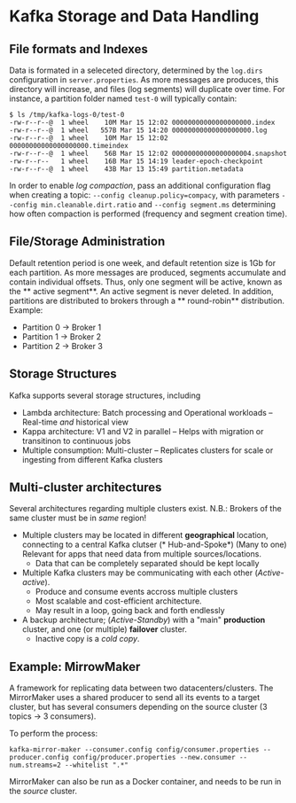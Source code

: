 # Kafka Storage and Data Handling

## File formats and Indexes

Data is formated in a seleceted directory, determined by the `log.dirs` configuration in `server.properties`. As more
messages are produces, this directory will increase, and files (log segments) will duplicate over time. For instance, a
partition folder named `test-0` will typically contain:

```console
$ ls /tmp/kafka-logs-0/test-0 
-rw-r--r--@  1 wheel    10M Mar 15 12:02 00000000000000000000.index
-rw-r--r--@  1 wheel   557B Mar 15 14:20 00000000000000000000.log
-rw-r--r--@  1 wheel    10M Mar 15 12:02 00000000000000000000.timeindex
-rw-r--r--@  1 wheel    56B Mar 15 12:02 00000000000000000004.snapshot
-rw-r--r--   1 wheel    16B Mar 15 14:19 leader-epoch-checkpoint
-rw-r--r--@  1 wheel    43B Mar 13 15:49 partition.metadata
```

In order to enable *log compaction*, pass an additional configuration flag when creating a
topic: `--config cleanup.policy=compacy`, with parameters `--config min.cleanable.dirt.ratio` and `--config segment.ms`
determining how often compaction is performed (frequency and segment creation time).

## File/Storage Administration

Default retention period is one week, and default retention size is 1Gb for each partition. As more messages are
produced, segments accumulate and contain individual offsets. Thus, only one segment will be active, known as the **
active segment**. An active segment is never deleted. In addition, partitions are distributed to brokers through a **
round-robin** distribution. Example:

- Partition 0 -> Broker 1
- Partition 1 -> Broker 2
- Partition 2 -> Broker 3

## Storage Structures

Kafka supports several storage structures, including

- Lambda architecture: Batch processing and Operational workloads – Real-time *and* historical view
- Kappa architecture: V1 and V2 in parallel – Helps with migration or transitinon to continuous jobs
- Multiple consumption: Multi-cluster – Replicates clusters for scale or ingesting from different Kafka clusters

## Multi-cluster architectures

Several architectures regarding multiple clusters exist. N.B.: Brokers of the same cluster must be in *same* region!

- Multiple clusters may be located in different **geographical** location, connecting to a central Kafka clutser (*
  Hub-and-Spoke*) (Many to one) Relevant for apps that need data from multiple sources/locations.
    - Data that can be completely separated should be kept locally
- Multiple Kafka clusters may be communicating with each other (*Active-active*).
    - Produce and consume events accross multiple clusters
    - Most scalable and cost-efficient architecture.
    - May result in a loop, going back and forth endlessly
- A backup architecture; (*Active-Standby*) with a "main" **production**  cluster, and one (or multiple) **failover**
  cluster.
    - Inactive copy is a *cold copy*.

## Example: MirrowMaker

A framework for replicating data between two datacenters/clusters. The MirrorMaker uses a shared producer to send all
its events to a target cluster, but has several consumers depending on the source cluster (3 topics -> 3 consumers).

To perform the process:

```console
kafka-mirror-maker --consumer.config config/consumer.properties --producer.config config/producer.properties --new.consumer --num.streams=2 --whitelist ".*"
```

MirrorMaker can also be run as a Docker container, and needs to be run in the *source* cluster. 
